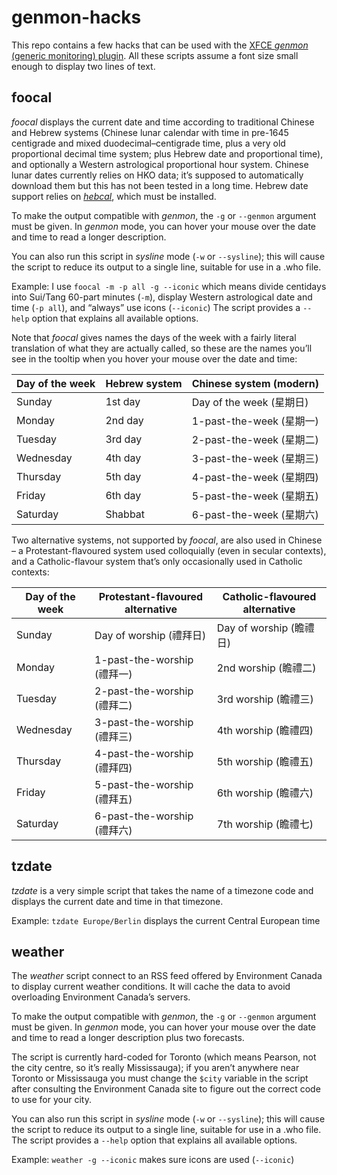 # genmon-hacks
This repo contains a few hacks that can be used with the [XFCE *genmon* (generic monitoring) plugin](https://docs.xfce.org/panel-plugins/xfce4-genmon-plugin/start).
All these scripts assume a font size small enough to display two lines of text.

## foocal
*foocal* displays the current date and time according to traditional Chinese and Hebrew systems
(Chinese lunar calendar with time in pre-1645 centigrade and
mixed duodecimal–centigrade time,
plus a very old proportional decimal time system;
plus Hebrew date and proportional time),
and optionally a Western astrological proportional hour system.
Chinese lunar dates currently relies on HKO data;
it’s supposed to automatically download them but this has not been tested in a long time.
Hebrew date support relies on [*hebcal*](https://github.com/hebcal/hebcal), which must be installed.

To make the output compatible with *genmon*, the `-g` or `--genmon` argument must be given.
In *genmon* mode, you can hover your mouse over the date and time to read a longer description.

You can also run this script in *sysline* mode (`-w` or `--sysline`);
this will cause the script to reduce its output to a single line,
suitable for use in a .who file.

Example: I use `foocal -m -p all -g --iconic` which means
divide centidays into Sui/Tang 60-part minutes (`-m`),
display Western astrological date and time (`-p all`),
and “always” use icons (`--iconic`)
The script provides a `--help` option that explains all available options.

Note that *foocal* gives names the days of the week with a fairly literal translation of what they are actually called,
so these are the names you’ll see in the tooltip when you hover your mouse over the date and time:

| Day of the week | Hebrew system | Chinese system (modern) |
|-----------------|---------------|-----------------|
| Sunday          | 1st day       | Day of the week (星期日) |
| Monday          | 2nd day       | 1-past-the-week (星期一) |
| Tuesday         | 3rd day       | 2-past-the-week (星期二) |
| Wednesday       | 4th day       | 3-past-the-week (星期三) |
| Thursday        | 5th day       | 4-past-the-week (星期四) |
| Friday          | 6th day       | 5-past-the-week (星期五) |
| Saturday        | Shabbat       | 6-past-the-week (星期六) |

Two alternative systems, not supported by *foocal*, are also used in Chinese –
a Protestant-flavoured system used colloquially (even in secular contexts),
and a Catholic-flavour system that’s only occasionally used in Catholic contexts:

| Day of the week | Protestant-flavoured alternative | Catholic-flavoured alternative |
|-----------------|---------------|-----------------|
| Sunday          | Day of worship (禮拜日)     | Day of worship (瞻禮日) |
| Monday          | 1-past-the-worship (禮拜一) | 2nd worship (瞻禮二) |
| Tuesday         | 2-past-the-worship (禮拜二) | 3rd worship (瞻禮三) |
| Wednesday       | 3-past-the-worship (禮拜三) | 4th worship (瞻禮四) |
| Thursday        | 4-past-the-worship (禮拜四) | 5th worship (瞻禮五) |
| Friday          | 5-past-the-worship (禮拜五) | 6th worship (瞻禮六) |
| Saturday        | 6-past-the-worship (禮拜六) | 7th worship (瞻禮七) |

## tzdate
*tzdate* is a very simple script that takes the name of a timezone code and displays the current date and time in that timezone.

Example: `tzdate Europe/Berlin` displays the current Central European time

## weather
The *weather* script connect to an RSS feed offered by Environment Canada to display current weather conditions.
It will cache the data to avoid overloading Environment Canada’s servers.

To make the output compatible with *genmon*, the `-g` or `--genmon` argument must be given.
In *genmon* mode, you can hover your mouse over the date and time to read a longer description
plus two forecasts.

The script is currently hard-coded for Toronto (which means Pearson, not the city centre, so it’s really Mississauga);
if you aren’t anywhere near Toronto or Mississauga you must change the `$city` variable in the script
after consulting the Environment Canada site to figure out the correct code to use for your city.

You can also run this script in *sysline* mode (`-w` or `--sysline`);
this will cause the script to reduce its output to a single line,
suitable for use in a .who file.
The script provides a `--help` option that explains all available options.

Example: `weather -g --iconic` makes sure icons are used (`--iconic`)
